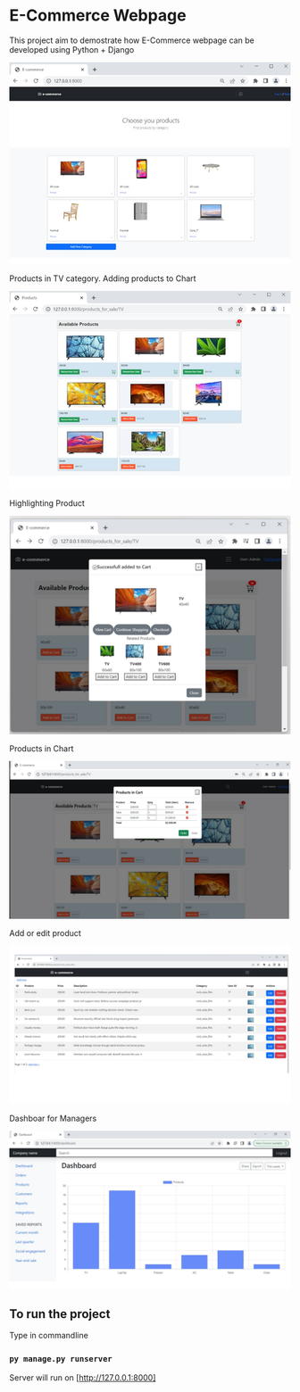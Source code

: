 # E-Commerce Webpage
This project aim to demostrate how E-Commerce webpage can be developed using Python + Django

<img src="contents/static/home.jpg">

Products in TV category. Adding products to Chart

<img src="contents/static/products.jpg">

Highlighting Product

<img src="contents/static/product_details.jpg">

Products in Chart

<img src="contents/static/cart.jpg">

Add or edit product

<img src="contents/static/list_of_products.jpg">

Dashboar for Managers

<img src="contents/static/dashboard_chart.jpg">

## To run the project

Type in commandline

### `py manage.py runserver`

Server will run on [http://127.0.0.1:8000]